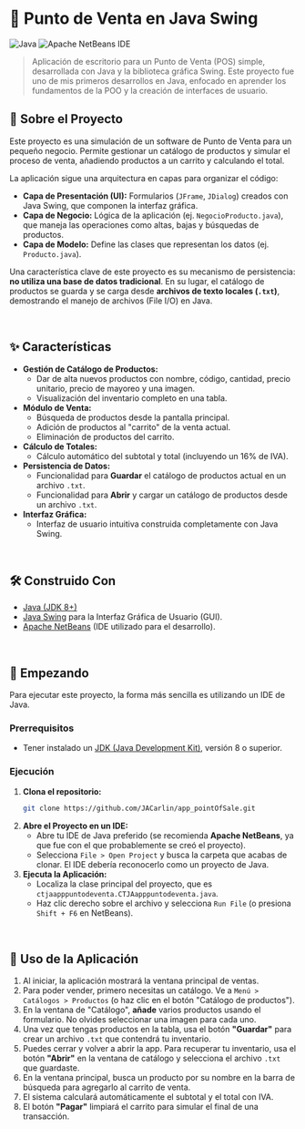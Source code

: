 # 🛒 Punto de Venta en Java Swing

![Java](https://img.shields.io/badge/Java-ED8B00?style=for-the-badge&logo=openjdk&logoColor=white)
![Apache NetBeans IDE](https://img.shields.io/badge/NetBeans-1B6AC6?style=for-the-badge&logo=apache-netbeans-ide&logoColor=white)

> Aplicación de escritorio para un Punto de Venta (POS) simple, desarrollada con Java y la biblioteca gráfica Swing. Este proyecto fue uno de mis primeros desarrollos en Java, enfocado en aprender los fundamentos de la POO y la creación de interfaces de usuario.

## 📜 Sobre el Proyecto

Este proyecto es una simulación de un software de Punto de Venta para un pequeño negocio. Permite gestionar un catálogo de productos y simular el proceso de venta, añadiendo productos a un carrito y calculando el total.

La aplicación sigue una arquitectura en capas para organizar el código:
* **Capa de Presentación (UI):** Formularios (`JFrame`, `JDialog`) creados con Java Swing, que componen la interfaz gráfica.
* **Capa de Negocio:** Lógica de la aplicación (ej. `NegocioProducto.java`), que maneja las operaciones como altas, bajas y búsquedas de productos.
* **Capa de Modelo:** Define las clases que representan los datos (ej. `Producto.java`).

Una característica clave de este proyecto es su mecanismo de persistencia: **no utiliza una base de datos tradicional**. En su lugar, el catálogo de productos se guarda y se carga desde **archivos de texto locales (`.txt`)**, demostrando el manejo de archivos (File I/O) en Java.

<br>

## ✨ Características

* **Gestión de Catálogo de Productos:**
    * Dar de alta nuevos productos con nombre, código, cantidad, precio unitario, precio de mayoreo y una imagen.
    * Visualización del inventario completo en una tabla.
* **Módulo de Venta:**
    * Búsqueda de productos desde la pantalla principal.
    * Adición de productos al "carrito" de la venta actual.
    * Eliminación de productos del carrito.
* **Cálculo de Totales:**
    * Cálculo automático del subtotal y total (incluyendo un 16% de IVA).
* **Persistencia de Datos:**
    * Funcionalidad para **Guardar** el catálogo de productos actual en un archivo `.txt`.
    * Funcionalidad para **Abrir** y cargar un catálogo de productos desde un archivo `.txt`.
* **Interfaz Gráfica:**
    * Interfaz de usuario intuitiva construida completamente con Java Swing.

<br>

## 🛠️ Construido Con

* [Java (JDK 8+)](https://www.oracle.com/java/technologies/downloads/)
* [Java Swing](https://docs.oracle.com/javase/tutorial/uiswing/index.html) para la Interfaz Gráfica de Usuario (GUI).
* [Apache NetBeans](https://netbeans.apache.org/) (IDE utilizado para el desarrollo).

<br>

## 🚀 Empezando

Para ejecutar este proyecto, la forma más sencilla es utilizando un IDE de Java.

### Prerrequisitos

* Tener instalado un [JDK (Java Development Kit)](https://www.oracle.com/java/technologies/downloads/), versión 8 o superior.

### Ejecución

1.  **Clona el repositorio:**
    ```bash
    git clone https://github.com/JACarlin/app_pointOfSale.git
    ```
2.  **Abre el Proyecto en un IDE:**
    * Abre tu IDE de Java preferido (se recomienda **Apache NetBeans**, ya que fue con el que probablemente se creó el proyecto).
    * Selecciona `File > Open Project` y busca la carpeta que acabas de clonar. El IDE debería reconocerlo como un proyecto de Java.
3.  **Ejecuta la Aplicación:**
    * Localiza la clase principal del proyecto, que es `ctjaapppuntodeventa.CTJAapppuntodeventa.java`.
    * Haz clic derecho sobre el archivo y selecciona `Run File` (o presiona `Shift + F6` en NetBeans).

<br>

## 📖 Uso de la Aplicación

1.  Al iniciar, la aplicación mostrará la ventana principal de ventas.
2.  Para poder vender, primero necesitas un catálogo. Ve a `Menú > Catálogos > Productos` (o haz clic en el botón "Catálogo de productos").
3.  En la ventana de "Catálogo", **añade** varios productos usando el formulario. No olvides seleccionar una imagen para cada uno.
4.  Una vez que tengas productos en la tabla, usa el botón **"Guardar"** para crear un archivo `.txt` que contendrá tu inventario.
5.  Puedes cerrar y volver a abrir la app. Para recuperar tu inventario, usa el botón **"Abrir"** en la ventana de catálogo y selecciona el archivo `.txt` que guardaste.
6.  En la ventana principal, busca un producto por su nombre en la barra de búsqueda para agregarlo al carrito de venta.
7.  El sistema calculará automáticamente el subtotal y el total con IVA.
8.  El botón **"Pagar"** limpiará el carrito para simular el final de una transacción.

<br>
